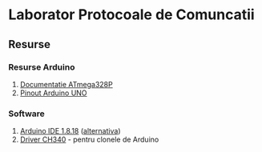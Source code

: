 # Laborator **Protocoale de Comuncatii**

## Resurse

### Resurse Arduino

1. [Documentatie ATmega328P](https://ww1.microchip.com/downloads/en/DeviceDoc/Atmel-7810-Automotive-Microcontrollers-ATmega328P_Datasheet.pdf)
1. [Pinout Arduino UNO](https://upload.wikimedia.org/wikipedia/commons/c/c9/Pinout_of_ARDUINO_Board_and_ATMega328PU.svg)

### Software

1. [Arduino IDE 1.8.18](https://downloads.arduino.cc/arduino-1.8.18-windows.exe) ([alternativa](https://www.arduino.cc/en/software/OldSoftwareReleases))
1. [Driver CH340](https://learn.sparkfun.com/tutorials/how-to-install-ch340-drivers/all#drivers-if-you-need-them) - pentru clonele de Arduino